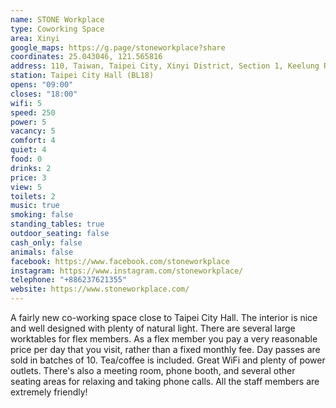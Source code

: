 ```yaml
---
name: STONE Workplace
type: Coworking Space
area: Xinyi
google_maps: https://g.page/stoneworkplace?share
coordinates: 25.043046, 121.565816
address: 110, Taiwan, Taipei City, Xinyi District, Section 1, Keelung Rd, 141號2樓
station: Taipei City Hall (BL18)
opens: "09:00"
closes: "18:00"
wifi: 5
speed: 250
power: 5
vacancy: 5
comfort: 4
quiet: 4
food: 0
drinks: 2
price: 3
view: 5
toilets: 2
music: true
smoking: false
standing_tables: true
outdoor_seating: false
cash_only: false
animals: false
facebook: https://www.facebook.com/stoneworkplace
instagram: https://www.instagram.com/stoneworkplace/
telephone: "+886237621355"
website: https://www.stoneworkplace.com/
---
```


A fairly new co-working space close to Taipei City Hall. The interior is nice and well designed with plenty of natural light. There are several large worktables for flex members. As a flex member you pay a very reasonable price per day that you visit, rather than a fixed monthly fee. Day passes are sold in batches of 10. Tea/coffee is included. Great WiFi and plenty of power outlets. There's also a meeting room, phone booth, and several other seating areas for relaxing and taking phone calls. All the staff members are extremely friendly!
